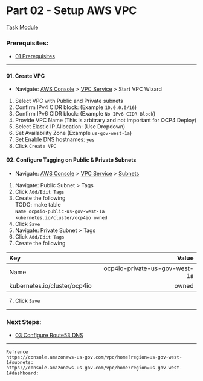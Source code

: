 # Part 02 - Setup AWS VPC
[Task Module](../task/vpc/)
### Prerequisites:
  + [01 Prerequisites]
--------------------------------------------------------------------------------
#### 01\. Create VPC
  + Navigate: [AWS Console] > [VPC Service] > Start VPC Wizard
  1. Select VPC with Public and Private subnets
  2. Confirm IPv4 CIDR block: (Example `10.0.0.0/16`)
  3. Confirm IPv6 CIDR block: (Example `No IPv6 CIDR Block`)
  4. Provide VPC Name (This is arbitrary and not important for OCP4 Deploy)
  5. Select Elastic IP Allocation: (Use Dropdown)
  5. Set Availability Zone (Example `us-gov-west-1a`)
  6. Set Enable DNS hostnames: `yes`
  8. Click `Create VPC`

#### 02\. Configure Tagging on Public & Private Subnets
  + Navigate: [AWS Console] > [VPC Service] > [Subnets] 
  1. Navigate: Public Subnet > Tags
  1. Click `Add/Edit Tags`
  2. Create the following    
  TODO: make table    
    `Name ocp4io-public-us-gov-west-1a`    
    `kubernetes.io/cluster/ocp4io owned`    
  3. Click `Save`
  4. Navigate: Private Subnet > Tags
  5. Click `Add/Edit Tags`
  6. Create the following    

| Key                         | Value                         |
|:----------------------------|------------------------------:|
|Name                         | ocp4io-private-us-gov-west-1a |
|kubernetes.io/cluster/ocp4io | owned                         |

  7. Click `Save`
  
---------------------------------------------------------------------------------
### Next Steps:
  + [03 Configure Route53 DNS]
--------------------------------------------------------------------------------
[01 Prerequisites]:/manual/01_Prerequisites.md
[03 Configure Route53 DNS]:../manual/03_Route53DNS.md
[AWS Console]:https://console.amazonaws-us-gov.com/console/home?region=us-gov-west-1#
[VPC Service]:https://console.amazonaws-us-gov.com/vpc/home?region=us-gov-west-1
[Subnets]:https://console.amazonaws-us-gov.com/vpc/home?region=us-gov-west-1#dashboard:

```
Refrence
https://console.amazonaws-us-gov.com/vpc/home?region=us-gov-west-1#subnets:
https://console.amazonaws-us-gov.com/vpc/home?region=us-gov-west-1#dashboard:
```
